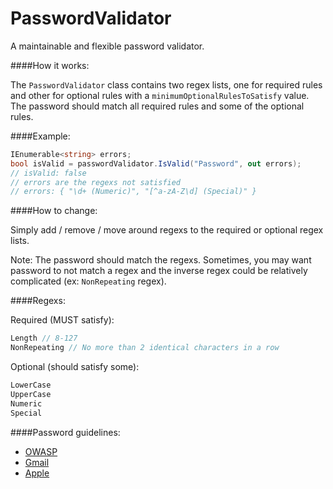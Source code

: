 PasswordValidator
=================

A maintainable and flexible password validator. 


####How it works:

The `PasswordValidator` class contains two regex lists, one for required rules and other for optional rules with a `minimumOptionalRulesToSatisfy` value. The password should match all required rules and some of the optional rules. 


####Example:

```c#
IEnumerable<string> errors;
bool isValid = passwordValidator.IsValid("Password", out errors);
// isValid: false
// errors are the regexs not satisfied
// errors: { "\d+ (Numeric)", "[^a-zA-Z\d] (Special)" }
```


####How to change: 

Simply add / remove / move around regexs to the required or optional regex lists. 

Note: The password should match the regexs. Sometimes, you may want password to not match a regex and the inverse regex could be relatively complicated (ex: `NonRepeating` regex).


####Regexs: 

Required (MUST satisfy):
```c#
Length // 8-127
NonRepeating // No more than 2 identical characters in a row
```
Optional (should satisfy some):
```c#
LowerCase
UpperCase
Numeric
Special
```


####Password guidelines:

- [OWASP](https://www.owasp.org/index.php/Authentication_Cheat_Sheet#Password_Complexity "owasp")
- [Gmail](https://support.google.com/accounts/answer/32040?hl=en "gmail")
- [Apple](http://support.apple.com/kb/HT4232 "apple")  
